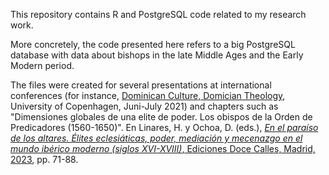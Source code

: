 This repository contains R and PostgreSQL code related to my research
work.

More concretely, the code presented here refers to a big PostgreSQL
database with data about bishops in the late Middle Ages and the Early
Modern period.

The files were created for several presentations at international
conferences (for instance, [Dominican Culture, Domician
Theology](https://teol.ku.dk/english/Calendar/2021/dominican-culture-dominican-theology-the-order-of-preachers-and-its-spheres-of-action-1215-ca.-1600/),
University of Copenhagen, Juni-July 2021) and chapters such as
"Dimensiones globales de una elite de poder. Los obispos de la Orden de
Predicadores (1560-1650)". En Linares, H. y Ochoa, D. (eds.), [*En el
paraíso de los altares. Élites eclesiáticas, poder, mediación y
mecenazgo en el mundo ibérico moderno (siglos XVI-XVIII)*, Ediciones
Doce Calles, Madrid,
2023](https://dialnet.unirioja.es/servlet/libro?codigo=971106), pp.
71-88.



